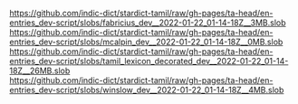 https://github.com/indic-dict/stardict-tamil/raw/gh-pages/ta-head/en-entries_dev-script/slobs/fabricius_dev__2022-01-22_01-14-18Z__3MB.slob  
https://github.com/indic-dict/stardict-tamil/raw/gh-pages/ta-head/en-entries_dev-script/slobs/mcalpin_dev__2022-01-22_01-14-18Z__0MB.slob  
https://github.com/indic-dict/stardict-tamil/raw/gh-pages/ta-head/en-entries_dev-script/slobs/tamil_lexicon_decorated_dev__2022-01-22_01-14-18Z__26MB.slob  
https://github.com/indic-dict/stardict-tamil/raw/gh-pages/ta-head/en-entries_dev-script/slobs/winslow_dev__2022-01-22_01-14-18Z__4MB.slob  
